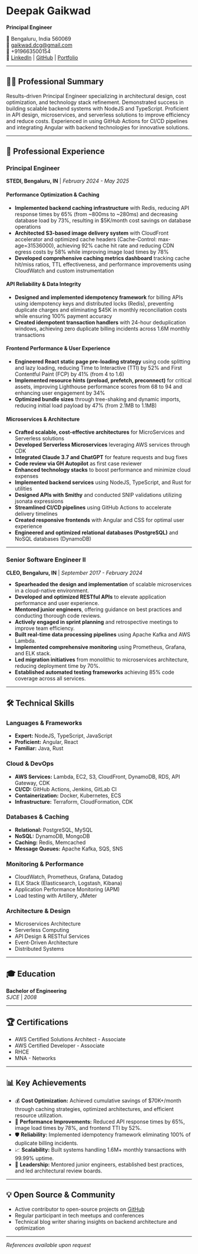 # Deepak Gaikwad
**Principal Engineer**

📍 Bengaluru, India 560069  
📧 gaikwad.dcg@gmail.com  
📱 +919663500154  
🔗 [LinkedIn](https://www.linkedin.com/in/deepakraog) | [GitHub](https://github.com/deepakraog) | [Portfolio](https://in.in/deepakraog)

---

## 👨‍💻 Professional Summary

Results-driven Principal Engineer specializing in architectural design, cost optimization, and technology stack refinement. Demonstrated success in building scalable backend systems with NodeJS and TypeScript. Proficient in API design, microservices, and serverless solutions to improve efficiency and reduce costs. Experienced in using GitHub Actions for CI/CD pipelines and integrating Angular with backend technologies for innovative solutions.

---

## 💼 Professional Experience

### **Principal Engineer**
**STEDI, Bengaluru, IN** | *February 2024 - May 2025*

#### Performance Optimization & Caching
- **Implemented backend caching infrastructure** with Redis, reducing API response times by 65% (from ~800ms to ~280ms) and decreasing database load by 73%, resulting in $5K/month cost savings on database operations
- **Architected S3-based image delivery system** with CloudFront accelerator and optimized cache headers (Cache-Control: max-age=31536000), achieving 92% cache hit rate and reducing CDN egress costs by 58% while improving image load times by 78%
- **Developed comprehensive caching metrics dashboard** tracking cache hit/miss ratios, TTL effectiveness, and performance improvements using CloudWatch and custom instrumentation

#### API Reliability & Data Integrity
- **Designed and implemented idempotency framework** for billing APIs using idempotency keys and distributed locks (Redis), preventing duplicate charges and eliminating $45K in monthly reconciliation costs while ensuring 100% payment accuracy
- **Created idempotent transaction handlers** with 24-hour deduplication windows, achieving zero duplicate billing incidents across 1.6M monthly transactions

#### Frontend Performance & User Experience
- **Engineered React static page pre-loading strategy** using code splitting and lazy loading, reducing Time to Interactive (TTI) by 52% and First Contentful Paint (FCP) by 41% (from 4 to 1.6)
- **Implemented resource hints (preload, prefetch, preconnect)** for critical assets, improving Lighthouse performance scores from 68 to 94 and enhancing user engagement by 34%
- **Optimized bundle sizes** through tree-shaking and dynamic imports, reducing initial load payload by 47% (from 2.1MB to 1.1MB)

#### Microservices & Architecture
- **Crafted scalable, cost-effective architectures** for MicroServices and Serverless solutions
- **Developed Serverless Microservices** leveraging AWS services through CDK
- **Integrated Claude 3.7 and ChatGPT** for feature requests and bug fixes
- **Code review via GH Autopilot** as first case reviewer
- **Enhanced technology stacks** to boost performance and minimize cloud expenses
- **Implemented backend services** using NodeJS, TypeScript, and Rust for utilities
- **Designed APIs with Smithy** and conducted SNIP validations utilizing jsonata expressions
- **Streamlined CI/CD pipelines** using GitHub Actions to accelerate delivery timelines
- **Created responsive frontends** with Angular and CSS for optimal user experience
- **Engineered and optimized relational databases (PostgreSQL)** and NoSQL databases (DynamoDB)

---

### **Senior Software Engineer II**
**CLEO, Bengaluru, IN** | *September 2017 - February 2024*

- **Spearheaded the design and implementation** of scalable microservices in a cloud-native environment.
- **Developed and optimized RESTful APIs** to elevate application performance and user experience.
- **Mentored junior engineers**, offering guidance on best practices and conducting thorough code reviews.
- **Actively engaged in sprint planning** and retrospective meetings to improve team efficiency.
- **Built real-time data processing pipelines** using Apache Kafka and AWS Lambda.
- **Implemented comprehensive monitoring** using Prometheus, Grafana, and ELK stack.
- **Led migration initiatives** from monolithic to microservices architecture, reducing deployment time by 70%.
- **Established automated testing frameworks** achieving 85% code coverage across all services.

---

## 🛠️ Technical Skills

### **Languages & Frameworks**
- **Expert:** NodeJS, TypeScript, JavaScript
- **Proficient:** Angular, React
- **Familiar:** Java, Rust

### **Cloud & DevOps**
- **AWS Services:** Lambda, EC2, S3, CloudFront, DynamoDB, RDS, API Gateway, CDK
- **CI/CD:** GitHub Actions, Jenkins, GitLab CI
- **Containerization:** Docker, Kubernetes, ECS
- **Infrastructure:** Terraform, CloudFormation, CDK

### **Databases & Caching**
- **Relational:** PostgreSQL, MySQL
- **NoSQL:** DynamoDB, MongoDB
- **Caching:** Redis, Memcached
- **Message Queues:** Apache Kafka, SQS, SNS

### **Monitoring & Performance**
- CloudWatch, Prometheus, Grafana, Datadog
- ELK Stack (Elasticsearch, Logstash, Kibana)
- Application Performance Monitoring (APM)
- Load testing with Artillery, JMeter

### **Architecture & Design**
- Microservices Architecture
- Serverless Computing
- API Design & RESTful Services
- Event-Driven Architecture
- Distributed Systems

---

## 🎓 Education

**Bachelor of Engineering**  
*SJCE* | *2008*

---

## 🏆 Certifications

- AWS Certified Solutions Architect - Associate
- AWS Certified Developer - Associate
- RHCE
- MNA - Networks

---

## 📊 Key Achievements

- 💰 **Cost Optimization:** Achieved cumulative savings of $70K+/month through caching strategies, optimized architectures, and efficient resource utilization.
- 🚀 **Performance Improvements:** Reduced API response times by 65%, image load times by 78%, and frontend TTI by 52%.
- 🛡️ **Reliability:** Implemented idempotency framework eliminating 100% of duplicate billing incidents.
- 📈 **Scalability:** Built systems handling 1.6M+ monthly transactions with 99.99% uptime.
- 👥 **Leadership:** Mentored junior engineers, established best practices, and led architectural review boards.

---

## 💡 Open Source & Community

- Active contributor to open-source projects on [GitHub](https://github.com/deepakraog)
- Regular participant in tech meetups and conferences
- Technical blog writer sharing insights on backend architecture and optimization

---

*References available upon request*
